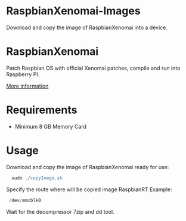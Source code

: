 RaspbianXenomai-Images
=================
Download and copy the image of RaspbianXenomai into a device.

RaspbianXenomai
=================
Patch Raspbian OS with official Xenomai patches, compile and run into Raspberry PI.

[More information](https://github.com/COSMEcontrol/RaspbianXenomai)

Requirements
==================
 * Minimum 8 GB Memory Card

Usage
=====
Download and copy the image of RaspbianXenomai ready for use:

```groovy
  sudo ./copyImage.sh
```
Specify the route where will be copied image RaspbianRT
Example:
 ```groovy
  /dev/mmcblk0
```
 Wait for the decompressor 7zip and dd tool.

